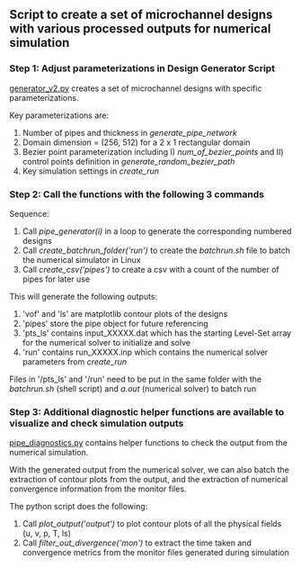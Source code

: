 ## Script to create a set of microchannel designs with various processed outputs for numerical simulation


### Step 1: Adjust parameterizations in Design Generator Script
[generator_v2.py](https://github.com/ooichinchun/Microchannel-Designs/blob/main/CreateDesigns/generator_v2.py) creates a set of microchannel designs with specific parameterizations.

Key parameterizations are:
1) Number of pipes and thickness in *generate_pipe_network*
2) Domain dimension = (256, 512) for a 2 x 1 rectangular domain
3) Bezier point parameterization including I) *num_of_bezier_points* and II) control points definition in *generate_random_bezier_path*
4) Key simulation settings in *create_run*

### Step 2: Call the functions with the following 3 commands

Sequence: 
1) Call *pipe_generator(i)* in a loop to generate the corresponding numbered designs
2) Call *create_batchrun_folder('run')* to create the *batchrun.sh* file to batch the numerical simulator in Linux
3) Call *create_csv('pipes')* to create a csv with a count of the number of pipes for later use

This will generate the following outputs:
1) 'vof' and 'ls' are matplotlib contour plots of the designs
2) 'pipes' store the pipe object for future referencing
3) 'pts_ls' contains input_XXXXX.dat which has the starting Level-Set array for the numerical solver to initialize and solve
4) 'run' contains run_XXXXX.inp which contains the numerical solver parameters from *create_run*

Files in '/pts_ls' and '/run' need to be put in the same folder with the *batchrun.sh* (shell script) and *a.out* (numerical solver) to batch run

### Step 3: Additional diagnostic helper functions are available to visualize and check simulation outputs

[pipe_diagnostics.py](https://github.com/ooichinchun/Microchannel-Designs/blob/main/CreateDesigns/pipe_diagnostics.py) contains helper functions to check the output from the numerical simulation.

With the generated output from the numerical solver, we can also batch the extraction of contour plots from the output, and the extraction of numerical convergence information from the monitor files. 

The python script does the following:
1) Call *plot_output('output')* to plot contour plots of all the physical fields (u, v, p, T, ls)
2) Call *filter_out_divergence('mon')* to extract the time taken and convergence metrics from the monitor files generated during simulation
